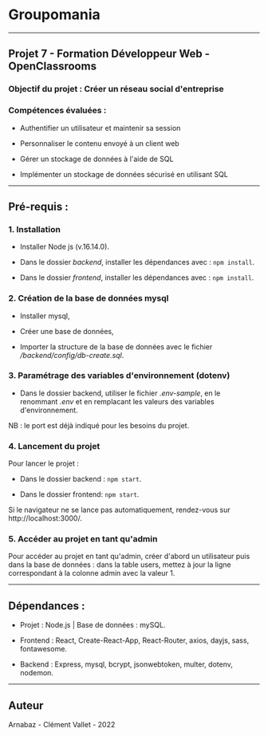 
# Groupomania

---

## Projet 7 - Formation Développeur Web - OpenClassrooms

### Objectif du projet : Créer un réseau social d'entreprise

### Compétences évaluées :

- Authentifier un utilisateur et maintenir sa session

- Personnaliser le contenu envoyé à un client web

- Gérer un stockage de données à l'aide de SQL

- Implémenter un stockage de données sécurisé en utilisant SQL

---

## Pré-requis :

### 1. Installation

- Installer Node js (v.16.14.0). <br />

- Dans le dossier *backend*, installer les dépendances avec : `npm install`.

- Dans le dossier *frontend*, installer les dépendances avec : `npm install`.

### 2. Création de la base de données mysql

- Installer mysql,

- Créer une base de données,

- Importer la structure de la base de données avec le fichier */backend/config/db-create.sql*.

### 3. Paramétrage des variables d'environnement (dotenv)

- Dans le dossier backend, utiliser le fichier *.env-sample*, en le renommant *.env* et en remplacant les valeurs des variables d'environnement.

NB : le port est déjà indiqué pour les besoins du projet.

### 4. Lancement du projet
Pour lancer le projet :

- Dans le dossier backend : `npm start`.

- Dans le dossier frontend: `npm start`.

Si le navigateur ne se lance pas automatiquement, rendez-vous sur http://localhost:3000/.

### 5. Accéder au projet en tant qu'admin

Pour accéder au projet en tant qu'admin, créer d'abord un utilisateur puis dans la base de données :
dans la table users, mettez à jour la ligne correspondant à la colonne admin  avec la valeur 1.

---

## Dépendances :

- Projet : Node.js | Base de données : mySQL.

- Frontend : React, Create-React-App, React-Router, axios, dayjs, sass, fontawesome.

- Backend : Express, mysql, bcrypt, jsonwebtoken, multer, dotenv, nodemon.

---

## Auteur

Arnabaz - Clément Vallet - 2022

